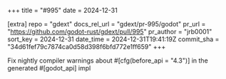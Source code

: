 +++
title = "#995"
date = 2024-12-31

[extra]
repo = "gdext"
docs_rel_url = "gdext/pr-995/godot"
pr_url = "https://github.com/godot-rust/gdext/pull/995"
pr_author = "jrb0001"
sort_key = 2024-12-31
date_time = 2024-12-31T19:41:19Z
commit_sha = "34d61fef79c7874ca0d58d398f6bfd772e1ff659"
+++

Fix nightly compiler warnings about #[cfg(before_api = "4.3")] in the generated #[godot_api] impl
